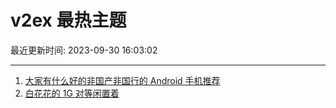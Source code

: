 # v2ex 最热主题

最近更新时间: 2023-09-30 16:03:02

--- 
1. [大家有什么好的非国产非国行的 Android 手机推荐](https://www.v2ex.com/t/978244) 
2. [白花花的 1G 对等闲置着](https://www.v2ex.com/t/978262) 
